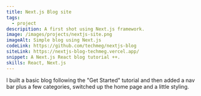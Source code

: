 ```yaml
---
title: Next.js Blog site
tags:
  - project
descripition: A first shot using Next.js framework.
image: /images/projects/nextjs-site.png
imageAlt: Simple blog using Next.js
codeLink: https://github.com/techmeg/nextjs-blog
siteLink: https://nextjs-blog-techmeg.vercel.app/
snippet: A Next.js React blog tutorial ++.
skills: React, Next.js
---
```

I built a basic blog following the "Get Started" tutorial and then added a nav bar plus a few categories, switched up the home page and a little styling.